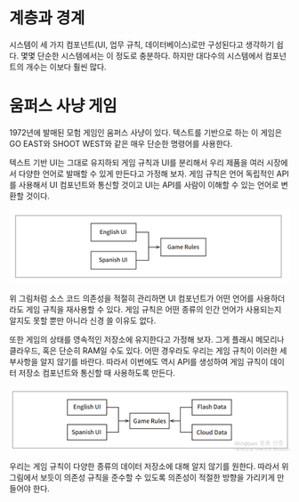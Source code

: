 # **계층과 경계**  
시스템이 세 가지 컴포넌트(UI, 업무 규칙, 데이터베이스)로만 구성된다고 생각하기 쉽다. 몇몇 단순한 시스템에서는 이 정도로 충분하다. 하지만 대다수의 
시스템에서 컴포넌트의 개수는 이보다 훨씬 많다.  
  
# **움퍼스 사냥 게임**  
1972년에 발매된 모험 게임인 움퍼스 사냥이 있다. 텍스트를 기반으로 하는 이 게임은 GO EAST와 SHOOT WEST와 같은 매우 단순한 명령어를 사용한다. 
  
텍스트 기반 UI는 그대로 유지하되 게임 규칙과 UI를 분리해서 우리 제품을 여러 시장에서 다양한 언어로 발매할 수 있게 만든다고 가정해 보자. 게임 규칙은 
언어 독립적인 API를 사용해서 UI 컴포넌트와 통신할 것이고 UI는 API를 사람이 이해할 수 있는 언어로 변환할 것이다.  
  
![img.png](image/img.png)  
  
위 그림처럼 소스 코드 의존성을 적절히 관리하면 UI 컴포넌트가 어떤 언어를 사용하더라도 게임 규칙을 재사용할 수 있다. 게임 규칙은 어떤 종류의 
인간 언어가 사용되는지 알지도 못할 뿐만 아니라 신경 쓸 이유도 없다.  
  
또한 게임의 상태를 영속적인 저장소에 유지한다고 가정해 보자. 그게 플래시 메모리나 클라우드, 혹은 단순히 RAM일 수도 있다. 어떤 경우라도 우리는 
게임 규칙이 이러한 세부사항을 알지 않기를 바란다. 따라서 이번에도 역시 API를 생성하여 게임 규칙이 데이터 저장소 컴포넌트와 통신할 때 사용하도록 
만든다.  
  
![img.png](image/img2.png)  
  
우리는 게임 규칙이 다양한 종류의 데이터 저장소에 대해 알지 않기를 원한다. 따라서 위 그림에서 보듯이 의존성 규칙을 준수할 수 있도록 의존성이 
적절한 방향을 가리키게 만들어야 한다.  
  
